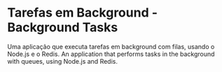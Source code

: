 # Tarefas em Background - Background Tasks

Uma aplicação que executa tarefas em background com filas, usando o Node.js e o Redis.
An application that performs tasks in the background with queues, using Node.js and Redis.
